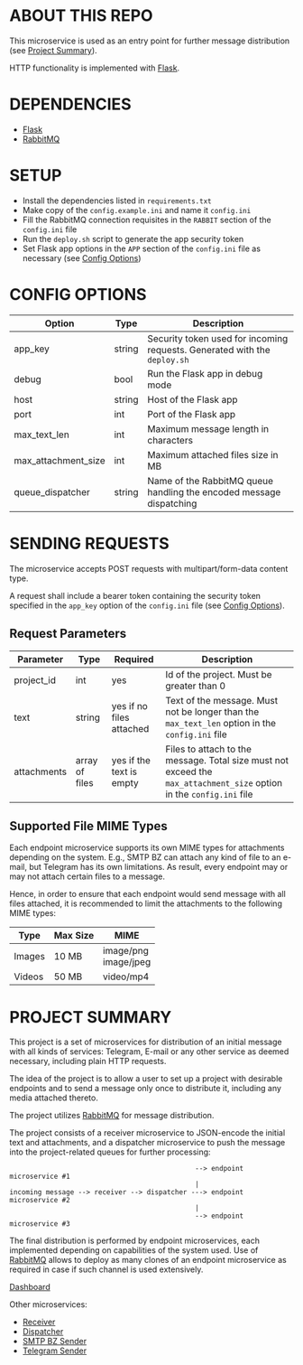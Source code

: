 # ABOUT THIS REPO
This microservice is used as an entry point for further message distribution (see [Project Summary](#project-summary)).

HTTP functionality is implemented with [Flask](https://flask.palletsprojects.com/).

# DEPENDENCIES
- [Flask](https://flask.palletsprojects.com/)
- [RabbitMQ](https://www.rabbitmq.com/)

# SETUP
- Install the dependencies listed in ```requirements.txt```
- Make copy of the ```config.example.ini``` and name it ```config.ini```
- Fill the RabbitMQ connection requisites in the ```RABBIT``` section of the ```config.ini``` file
- Run the ```deploy.sh``` script to generate the app security token 
- Set Flask app options in the ```APP``` section of the ```config.ini``` file as necessary (see [Config Options](#config-options))

# CONFIG OPTIONS
| Option               | Type   | Description                                                                   |
|----------------------|--------|-------------------------------------------------------------------------------|
| app_key              | string | Security token used for incoming requests. Generated with the ```deploy.sh``` |
| debug                | bool   | Run the Flask app in debug mode                                               |
| host                 | string | Host of the Flask app                                                         |
| port                 | int    | Port of the Flask app                                                         |
| max_text_len         | int    | Maximum message length in characters                                          |
| max_attachment_size  | int    | Maximum attached files size in MB                                             |
| queue_dispatcher     | string | Name of the RabbitMQ queue handling the encoded message dispatching           |

# SENDING REQUESTS
The microservice accepts POST requests with multipart/form-data content type.

A request shall include a bearer token containing the security token specified in the ```app_key``` option of the ```config.ini``` file (see [Config Options](#config-options)).

## Request Parameters
| Parameter    | Type            | Required                 | Description                                                                                                                  |
|--------------|-----------------|--------------------------|------------------------------------------------------------------------------------------------------------------------------|
| project_id   | int             | yes                      | Id of the project. Must be greater than 0                                                                                    |
| text         | string          | yes if no files attached | Text of the message. Must not be longer than the ```max_text_len``` option in the ```config.ini``` file                      |
| attachments  | array of files  | yes if the text is empty | Files to attach to the message. Total size must not exceed the ```max_attachment_size``` option in the ```config.ini``` file |

## Supported File MIME Types
Each endpoint microservice supports its own MIME types for attachments depending on the system. E.g., SMTP BZ can attach
any kind of file to an e-mail, but Telegram has its own limitations. As result, every endpoint may or may not attach
certain files to a message.

Hence, in order to ensure that each endpoint would send message with all files attached, it is recommended to limit the
attachments to the following MIME types:

| Type    | Max Size | MIME                     |
|---------|----------|--------------------------|
| Images  | 10 MB    | image/png<br/>image/jpeg |
| Videos  | 50 MB    | video/mp4                |

# PROJECT SUMMARY
This project is a set of microservices for distribution of an initial message with all kinds of services:
Telegram, E-mail or any other service as deemed necessary, including plain HTTP requests.

The idea of the project is to allow a user to set up a project with desirable endpoints and to send a message only once
to distribute it, including any media attached thereto.

The project utilizes [RabbitMQ](https://www.rabbitmq.com/) for message distribution.

The project consists of a receiver microservice to JSON-encode the initial text and attachments, and a dispatcher microservice to push the message into the project-related queues for further processing:

```
                                              --> endpoint microservice #1
                                              |    
incoming message --> receiver --> dispatcher ---> endpoint microservice #2
                                              |
                                              --> endpoint microservice #3 
```

The final distribution is performed by endpoint microservices, each implemented depending on capabilities of the
system used. Use of [RabbitMQ](https://www.rabbitmq.com/) allows to deploy as many clones of an endpoint microservice as
required in case if such channel is used extensively.

[Dashboard](https://github.com/PythonChoker/broker-admin)

Other microservices:

- [Receiver](https://github.com/PythonChoker/broker-receiver)
- [Dispatcher](https://github.com/PythonChoker/broker-dispatcher)
- [SMTP BZ Sender](https://github.com/PythonChoker/broker-smtp-bz)
- [Telegram Sender](https://github.com/PythonChoker/broker-telegram)
